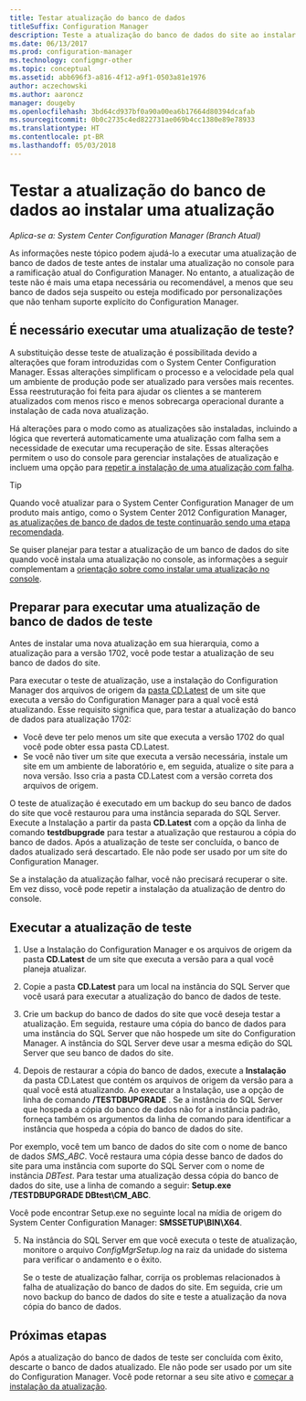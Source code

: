 ```yaml
---
title: Testar atualização do banco de dados
titleSuffix: Configuration Manager
description: Teste a atualização do banco de dados do site ao instalar as atualizações para o Configuration Manager.
ms.date: 06/13/2017
ms.prod: configuration-manager
ms.technology: configmgr-other
ms.topic: conceptual
ms.assetid: abb696f3-a816-4f12-a9f1-0503a81e1976
author: aczechowski
ms.author: aaroncz
manager: dougeby
ms.openlocfilehash: 3bd64cd937bf0a90a00ea6b17664d80394dcafab
ms.sourcegitcommit: 0b0c2735c4ed822731ae069b4cc1380e89e78933
ms.translationtype: HT
ms.contentlocale: pt-BR
ms.lasthandoff: 05/03/2018
---
```

# <a name="test-the-database-upgrade-when-installing-an-update"></a>Testar a atualização do banco de dados ao instalar uma atualização

*Aplica-se a: System Center Configuration Manager (Branch Atual)*

As informações neste tópico podem ajudá-lo a executar uma atualização de banco de dados de teste antes de instalar uma atualização no console para a ramificação atual do Configuration Manager. No entanto, a atualização de teste não é mais uma etapa necessária ou recomendável, a menos que seu banco de dados seja suspeito ou esteja modificado por personalizações que não tenham suporte explícito do Configuration Manager.

## <a name="do-i-need-to-run-a-test-upgrade"></a>É necessário executar uma atualização de teste?
A substituição desse teste de atualização é possibilitada devido a alterações que foram introduzidas com o System Center Configuration Manager. Essas alterações simplificam o processo e a velocidade pela qual um ambiente de produção pode ser atualizado para versões mais recentes. Essa reestruturação foi feita para ajudar os clientes a se manterem atualizados com menos risco e menos sobrecarga operacional durante a instalação de cada nova atualização.

Há alterações para o modo como as atualizações são instaladas, incluindo a lógica que reverterá automaticamente uma atualização com falha sem a necessidade de executar uma recuperação de site. Essas alterações permitem o uso do console para gerenciar instalações de atualização e incluem uma opção para [repetir a instalação de uma atualização com falha](/sccm/core/servers/manage/install-in-console-updates#bkmk_retry).

> [!TIP]
> Quando você atualizar para o System Center Configuration Manager de um produto mais antigo, como o System Center 2012 Configuration Manager, [as atualizações de banco de dados de teste continuarão sendo uma etapa recomendada](/sccm/core/servers/deploy/install/upgrade-to-configuration-manager#a-namebkmktesta-test-the-site-database-upgrade).

Se quiser planejar para testar a atualização de um banco de dados do site quando você instala uma atualização no console, as informações a seguir complementam a [orientação sobre como instalar uma atualização no console](/sccm/core/servers/manage/install-in-console-updates#a-namebkmkinstalla-install-in-console-updates).

## <a name="prepare-to-run-a-test-database-upgrade"></a>Preparar para executar uma atualização de banco de dados de teste  
Antes de instalar uma nova atualização em sua hierarquia, como a atualização para a versão 1702, você pode testar a atualização de seu banco de dados do site.

Para executar o teste de atualização, use a instalação do Configuration Manager dos arquivos de origem da [pasta CD.Latest](/sccm/core/servers/manage/the-cd.latest-folder) de um site que executa a versão do Configuration Manager para a qual você está atualizando. Esse requisito significa que, para testar a atualização do banco de dados para atualização 1702:
-   Você deve ter pelo menos um site que executa a versão 1702 do qual você pode obter essa pasta CD.Latest.
-   Se você não tiver um site que executa a versão necessária, instale um site em um ambiente de laboratório e, em seguida, atualize o site para a nova versão. Isso cria a pasta CD.Latest com a versão correta dos arquivos de origem.

O teste de atualização é executado em um backup do seu banco de dados do site que você restaurou para uma instância separada do SQL Server.  Execute a Instalação a partir da pasta **CD.Latest** com a opção da linha de comando **testdbupgrade** para testar a atualização que restaurou a cópia do banco de dados. Após a atualização de teste ser concluída, o banco de dados atualizado será descartado. Ele não pode ser usado por um site do Configuration Manager.

Se a instalação da atualização falhar, você não precisará recuperar o site. Em vez disso, você pode repetir a instalação da atualização de dentro do console.

##  <a name="run-the-test-upgrade"></a>Executar a atualização de teste    
1.  Use a Instalação do Configuration Manager e os arquivos de origem da pasta **CD.Latest** de um site que executa a versão para a qual você planeja atualizar.  

2.  Copie a pasta **CD.Latest** para um local na instância do SQL Server que você usará para executar a atualização do banco de dados de teste.

3.  Crie um backup do banco de dados do site que você deseja testar a atualização. Em seguida, restaure uma cópia do banco de dados para uma instância do SQL Server que não hospede um site do Configuration Manager. A instância do SQL Server deve usar a mesma edição do SQL Server que seu banco de dados do site.  

4.  Depois de restaurar a cópia do banco de dados, execute a **Instalação** da pasta CD.Latest que contém os arquivos de origem da versão para a qual você está atualizando. Ao executar a Instalação, use a opção de linha de comando **/TESTDBUPGRADE** . Se a instância do SQL Server que hospeda a cópia do banco de dados não for a instância padrão, forneça também os argumentos da linha de comando para identificar a instância que hospeda a cópia do banco de dados do site.   

  Por exemplo, você tem um banco de dados do site com o nome de banco de dados *SMS_ABC*. Você restaura uma cópia desse banco de dados do site para uma instância com suporte do SQL Server com o nome de instância *DBTest*. Para testar uma atualização dessa cópia do banco de dados do site, use a linha de comando a seguir: **Setup.exe /TESTDBUPGRADE DBtest\CM_ABC**.  

  Você pode encontrar Setup.exe no seguinte local na mídia de origem do System Center Configuration Manager: **SMSSETUP\BIN\X64**.  

5.  Na instância do SQL Server em que você executa o teste de atualização, monitore o arquivo *ConfigMgrSetup.log* na raiz da unidade do sistema para verificar o andamento e o êxito.  

     Se o teste de atualização falhar, corrija os problemas relacionados à falha de atualização do banco de dados do site. Em seguida, crie um novo backup do banco de dados do site e teste a atualização da nova cópia do banco de dados.  



## <a name="next-steps"></a>Próximas etapas
Após a atualização do banco de dados de teste ser concluída com êxito, descarte o banco de dados atualizado. Ele não pode ser usado por um site do Configuration Manager. Você pode retornar a seu site ativo e [começar a instalação da atualização](/sccm/core/servers/manage/install-in-console-updates).
